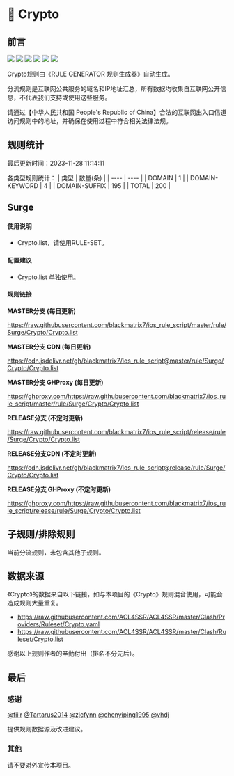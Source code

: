 # 🧸 Crypto

## 前言

![](https://shields.io/badge/-移除重复规则-ff69b4) ![](https://shields.io/badge/-DOMAIN与DOMAIN--SUFFIX合并-green) ![](https://shields.io/badge/-DOMAIN--SUFFIX间合并-critical) ![](https://shields.io/badge/-DOMAIN与DOMAIN--KEYWORD合并-9cf) ![](https://shields.io/badge/-DOMAIN--SUFFIX与DOMAIN--KEYWORD合并-blue) ![](https://shields.io/badge/-IP--CIDR(6)合并-blueviolet) 

Crypto规则由《RULE GENERATOR 规则生成器》自动生成。

分流规则是互联网公共服务的域名和IP地址汇总，所有数据均收集自互联网公开信息，不代表我们支持或使用这些服务。

请通过【中华人民共和国 People's Republic of China】合法的互联网出入口信道访问规则中的地址，并确保在使用过程中符合相关法律法规。

## 规则统计

最后更新时间：2023-11-28 11:14:11

各类型规则统计：
| 类型 | 数量(条)  | 
| ---- | ----  |
| DOMAIN | 1  | 
| DOMAIN-KEYWORD | 4  | 
| DOMAIN-SUFFIX | 195  | 
| TOTAL | 200  | 


## Surge 

#### 使用说明
- Crypto.list，请使用RULE-SET。

#### 配置建议
- Crypto.list 单独使用。

#### 规则链接
**MASTER分支 (每日更新)**

https://raw.githubusercontent.com/blackmatrix7/ios_rule_script/master/rule/Surge/Crypto/Crypto.list

**MASTER分支 CDN (每日更新)**

https://cdn.jsdelivr.net/gh/blackmatrix7/ios_rule_script@master/rule/Surge/Crypto/Crypto.list

**MASTER分支 GHProxy (每日更新)**

https://ghproxy.com/https://raw.githubusercontent.com/blackmatrix7/ios_rule_script/master/rule/Surge/Crypto/Crypto.list

**RELEASE分支 (不定时更新)**

https://raw.githubusercontent.com/blackmatrix7/ios_rule_script/release/rule/Surge/Crypto/Crypto.list

**RELEASE分支CDN (不定时更新)**

https://cdn.jsdelivr.net/gh/blackmatrix7/ios_rule_script@release/rule/Surge/Crypto/Crypto.list

**RELEASE分支 GHProxy (不定时更新)**

https://ghproxy.com/https://raw.githubusercontent.com/blackmatrix7/ios_rule_script/release/rule/Surge/Crypto/Crypto.list

## 子规则/排除规则


当前分流规则，未包含其他子规则。

## 数据来源

《Crypto》的数据来自以下链接，如与本项目的《Crypto》规则混合使用，可能会造成规则大量重复。

- https://raw.githubusercontent.com/ACL4SSR/ACL4SSR/master/Clash/Providers/Ruleset/Crypto.yaml
- https://raw.githubusercontent.com/ACL4SSR/ACL4SSR/master/Clash/Ruleset/Crypto.list


感谢以上规则作者的辛勤付出（排名不分先后）。

## 最后

### 感谢

[@fiiir](https://github.com/fiiir) [@Tartarus2014](https://github.com/Tartarus2014) [@zjcfynn](https://github.com/zjcfynn) [@chenyiping1995](https://github.com/chenyiping1995) [@vhdj](https://github.com/vhdj)

提供规则数据源及改进建议。

### 其他

请不要对外宣传本项目。